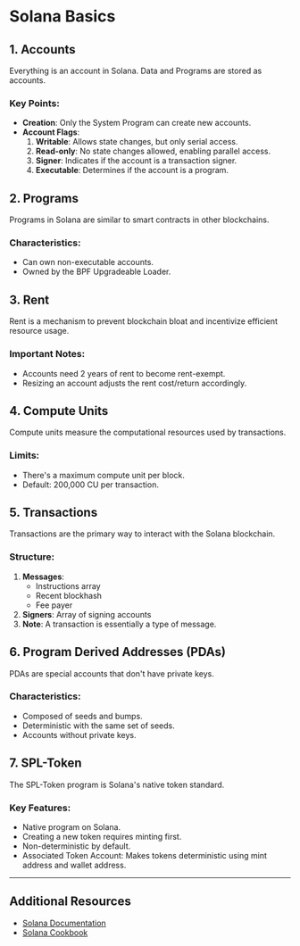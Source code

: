 # Solana Basics

## 1. Accounts

Everything is an account in Solana. Data and Programs are stored as accounts.

### Key Points:
- **Creation**: Only the System Program can create new accounts.
- **Account Flags**:
  1. **Writable**: Allows state changes, but only serial access.
  2. **Read-only**: No state changes allowed, enabling parallel access.
  3. **Signer**: Indicates if the account is a transaction signer.
  4. **Executable**: Determines if the account is a program.

## 2. Programs

Programs in Solana are similar to smart contracts in other blockchains.

### Characteristics:
- Can own non-executable accounts.
- Owned by the BPF Upgradeable Loader.

## 3. Rent

Rent is a mechanism to prevent blockchain bloat and incentivize efficient resource usage.

### Important Notes:
- Accounts need 2 years of rent to become rent-exempt.
- Resizing an account adjusts the rent cost/return accordingly.

## 4. Compute Units

Compute units measure the computational resources used by transactions.

### Limits:
- There's a maximum compute unit per block.
- Default: 200,000 CU per transaction.

## 5. Transactions

Transactions are the primary way to interact with the Solana blockchain.

### Structure:
1. **Messages**:
   - Instructions array
   - Recent blockhash
   - Fee payer
2. **Signers**: Array of signing accounts
3. **Note**: A transaction is essentially a type of message.

## 6. Program Derived Addresses (PDAs)

PDAs are special accounts that don't have private keys.

### Characteristics:
- Composed of seeds and bumps.
- Deterministic with the same set of seeds.
- Accounts without private keys.

## 7. SPL-Token

The SPL-Token program is Solana's native token standard.

### Key Features:
- Native program on Solana.
- Creating a new token requires minting first.
- Non-deterministic by default.
- Associated Token Account: Makes tokens deterministic using mint address and wallet address.

---

## Additional Resources

- [Solana Documentation](https://docs.solana.com/)
- [Solana Cookbook](https://solanacookbook.com/)